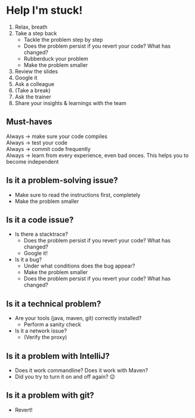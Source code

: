# Help I'm stuck!

1. Relax, breath
1. Take a step back
   - Tackle the problem step by step
   - Does the problem persist if you revert your code? What has changed?
   - Rubberduck your problem
   - Make the problem smaller
1. Review the slides
1. Google it
1. Ask a colleague
1. (Take a break)
1. Ask the trainer
1. Share your insights & learnings with the team


## Must-haves
Always -> make sure your code compiles \
Always -> test your code \
Always -> commit code frequently \
Always -> learn from every experience, even bad onces. This helps you to become independent


## Is it a problem-solving issue?
* Make sure to read the instructions first, completely
* Make the problem smaller

## Is it a code issue?
* Is there a stacktrace?
   * Does the problem persist if you revert your code? What has changed?
   * Google it!
* Is it a bug?
   * Under what conditions does the bug appear?
   * Make the problem smaller
   * Does the problem persist if you revert your code? What has changed?

## Is it a technical problem?
* Are your tools (java, maven, git) correctly installed?
   * Perform a sanity check
* Is it a network issue?
   * (Verify the proxy)

## Is it a problem with IntelliJ?
* Does it work commandline? Does it work with Maven?
* Did you try to turn it on and off again? 😉

## Is it a problem with git?
* Revert!
